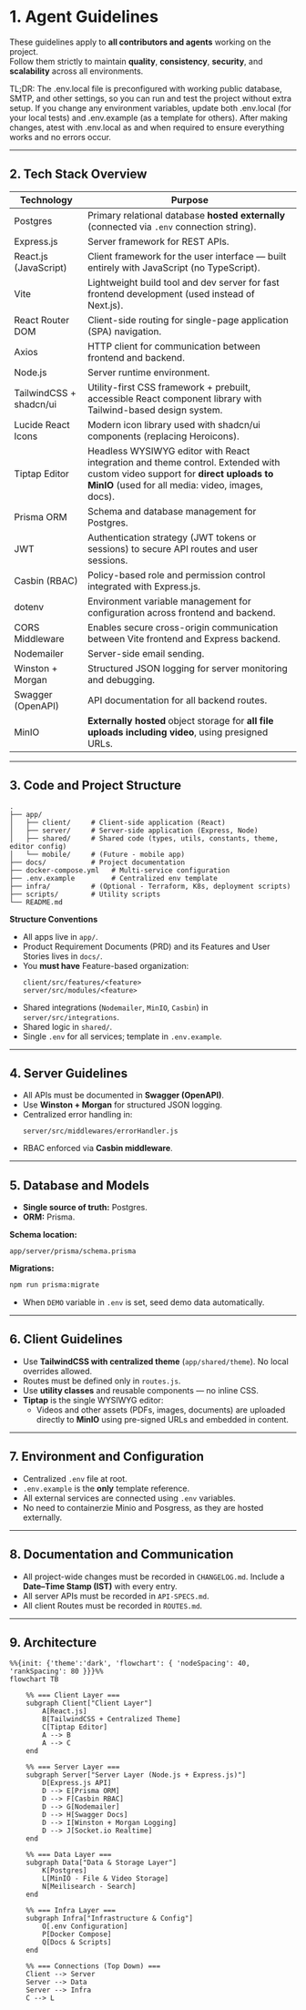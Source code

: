 # 1. Agent Guidelines

These guidelines apply to **all contributors and agents** working on the project.  
Follow them strictly to maintain **quality**, **consistency**, **security**, and **scalability** across all environments.

TL;DR: The .env.local file is preconfigured with working public database, SMTP, and other settings, so you can run and test the project without extra setup. If you change any environment variables, update both .env.local (for your local tests) and .env.example (as a template for others). After making changes, atest with .env.local as and when required to ensure everything works and no errors occur.

---

## 2. Tech Stack Overview

| Technology              | Purpose                                                                                     |
|--------------------------|---------------------------------------------------------------------------------------------|
| Postgres                 | Primary relational database **hosted externally** (connected via `.env` connection string). |
| Express.js               | Server framework for REST APIs.                                                            |
| React.js (JavaScript)    | Client framework for the user interface — built entirely with JavaScript (no TypeScript).  |
| Vite                     | Lightweight build tool and dev server for fast frontend development (used instead of Next.js). |
| React Router DOM         | Client-side routing for single-page application (SPA) navigation.                          |
| Axios                    | HTTP client for communication between frontend and backend.                                |
| Node.js                  | Server runtime environment.                                                                |
| TailwindCSS + shadcn/ui  | Utility-first CSS framework + prebuilt, accessible React component library with Tailwind-based design system. |
| Lucide React Icons       | Modern icon library used with shadcn/ui components (replacing Heroicons).                  |
| Tiptap Editor            | Headless WYSIWYG editor with React integration and theme control. Extended with custom video support for **direct uploads to MinIO** (used for all media: video, images, docs). |
| Prisma ORM               | Schema and database management for Postgres.                                               |
| JWT                      | Authentication strategy (JWT tokens or sessions) to secure API routes and user sessions.    |
| Casbin (RBAC)            | Policy-based role and permission control integrated with Express.js.                       |
| dotenv                   | Environment variable management for configuration across frontend and backend.             |
| CORS Middleware          | Enables secure cross-origin communication between Vite frontend and Express backend.       |
| Nodemailer               | Server-side email sending.                                                                 |
| Winston + Morgan         | Structured JSON logging for server monitoring and debugging.                               |
| Swagger (OpenAPI)        | API documentation for all backend routes.                                                  |
| MinIO                    | **Externally hosted** object storage for **all file uploads including video**, using presigned URLs. |

---

## 3. Code and Project Structure

```
.
├── app/
│   ├── client/     # Client-side application (React)
│   ├── server/     # Server-side application (Express, Node)
│   ├── shared/     # Shared code (types, utils, constants, theme, editor config)
│   └── mobile/     # (Future - mobile app)
├── docs/           # Project documentation
├── docker-compose.yml   # Multi-service configuration
├── .env.example         # Centralized env template
├── infra/          # (Optional - Terraform, K8s, deployment scripts)
├── scripts/        # Utility scripts
└── README.md
```

**Structure Conventions**

- All apps live in `app/`.
- Product Requirement Documents (PRD) and its Features and User Stories lives in `docs/`.
- You **must have** Feature-based organization:
  ```
  client/src/features/<feature>
  server/src/modules/<feature>
  ```
- Shared integrations (`Nodemailer`, `MinIO`, `Casbin`) in `server/src/integrations`.
- Shared logic in `shared/`.
- Single `.env` for all services; template in `.env.example`.

---

## 4. Server Guidelines

- All APIs must be documented in **Swagger (OpenAPI)**.  
- Use **Winston + Morgan** for structured JSON logging.  
- Centralized error handling in:
  ```
  server/src/middlewares/errorHandler.js
  ```
- RBAC enforced via **Casbin middleware**.

---

## 5. Database and Models

- **Single source of truth:** Postgres.  
- **ORM:** Prisma.

**Schema location:**  
```
app/server/prisma/schema.prisma
```

**Migrations:**  
```bash
npm run prisma:migrate
```

- When `DEMO` variable in `.env` is set, seed demo data automatically.

---

## 6. Client Guidelines

- Use **TailwindCSS with centralized theme** (`app/shared/theme`). No local overrides allowed.  
- Routes must be defined only in `routes.js`.  
- Use **utility classes** and reusable components — no inline CSS.  
- **Tiptap** is the single WYSIWYG editor:  
  - Videos and other assets (PDFs, images, documents) are uploaded directly to **MinIO** using pre-signed URLs and embedded in content.

---

## 7. Environment and Configuration

- Centralized `.env` file at root.  
- `.env.example` is the **only** template reference.  
- All external services are connected using `.env` variables.
- No need to containerzie Minio and Posgress, as they are hosted externally.

---

## 8. Documentation and Communication

- All project-wide changes must be recorded in `CHANGELOG.md`. Include a **Date–Time Stamp (IST)** with every entry.
- All server APIs must be recorded in `API-SPECS.md`.
- All client Routes must be recorded in `ROUTES.md`.

---

## 9. Architecture

```mermaid
%%{init: {'theme':'dark', 'flowchart': { 'nodeSpacing': 40, 'rankSpacing': 80 }}}%%
flowchart TB

    %% === Client Layer ===
    subgraph Client["Client Layer"]
        A[React.js]
        B[TailwindCSS + Centralized Theme]
        C[Tiptap Editor]
        A --> B
        A --> C
    end

    %% === Server Layer ===
    subgraph Server["Server Layer (Node.js + Express.js)"]
        D[Express.js API]
        D --> E[Prisma ORM]
        D --> F[Casbin RBAC]
        D --> G[Nodemailer]
        D --> H[Swagger Docs]
        D --> I[Winston + Morgan Logging]
        D --> J[Socket.io Realtime]
    end

    %% === Data Layer ===
    subgraph Data["Data & Storage Layer"]
        K[Postgres]
        L[MinIO - File & Video Storage]
        N[Meilisearch - Search]
    end

    %% === Infra Layer ===
    subgraph Infra["Infrastructure & Config"]
        O[.env Configuration]
        P[Docker Compose]
        Q[Docs & Scripts]
    end

    %% === Connections (Top Down) ===
    Client --> Server
    Server --> Data
    Server --> Infra
    C --> L
```
